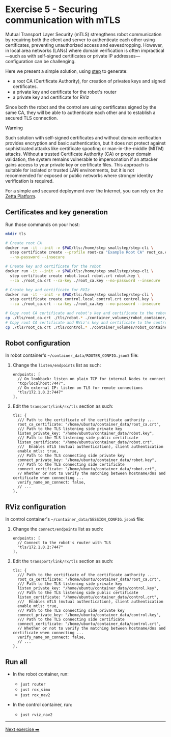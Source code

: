 # Exercise 5 - Securing communication with mTLS

Mutual Transport Layer Security (mTLS) strengthens robot communication by requiring both the client and server to authenticate each other using certificates, preventing unauthorized access and eavesdropping. However, in local area networks (LANs) where domain verification is often impractical—such as with self-signed certificates or private IP addresses—configuration can be challenging.

Here we present a simple solution, using [step](https://smallstep.com/docs/step-cli/basic-crypto-operations/) to generate:

* a root CA (Certificate Authority), for creation of privates keys and signed certificates.
* a private key and certificate for the robot's router
* a private key and certificate for RViz

Since both the robot and the control are using certificates signed by the same CA, they will be able to authenticate each other and to establish a secured TLS connection.

> [!Warning]
>
> Such solution with self-signed certificates and without domain verification provides encryption and basic authentication, but it does not protect against sophisticated attacks like certificate spoofing or man-in-the-middle (MITM) attacks. Without a trusted Certificate Authority (CA) or proper domain validation, the system remains vulnerable to impersonation if an attacker gains access to your private key or certificate files. This approach is suitable for isolated or trusted LAN environments, but it is not recommended for exposed or public networks where stronger identity verification is required.
>
> For a simple and secured deployment over the Internet, you can rely on the [Zetta Platform](https://www.zettascale.cloud/).

## Certificates and key generation

Run those commands on your host:

```bash
mkdir tls

# Create root CA
docker run -it --init -v $PWD/tls:/home/step smallstep/step-cli \
  step certificate create --profile root-ca "Example Root CA" root_ca.crt root_ca.key \
  --no-password --insecure

# Create key and certificate for the robot
docker run -it --init -v $PWD/tls:/home/step smallstep/step-cli \
  step certificate create robot.local robot.crt robot.key \
  --ca ./root_ca.crt --ca-key ./root_ca.key --no-password --insecure

# Create key and certificate for RVIz
docker run -it --init -v $PWD/tls:/home/step smallstep/step-cli \
  step certificate create control.local control.crt control.key \
  --ca ./root_ca.crt --ca-key ./root_ca.key --no-password --insecure

# Copy root CA certificate and robot's key and certificate to the robot container
cp ./tls/root_ca.crt ./tls/robot.* ./container_volumes/robot_container/
# Copy root CA certificate and RViz's key and certificate to the control container
cp ./tls/root_ca.crt ./tls/control.* ./container_volumes/robot_container/
```

## Robot configuration

In robot container's `~/container_data/ROUTER_CONFIG.json5` file:

1. Change the `listen/endpoints` list as such:

    ```json5
    endpoints: [
      // On lookback: listen on plain TCP for internal Nodes to connect
      "tcp/localhost:7447",
      // On external IP: listen on TLS for remote connections
      "tls/172.1.0.2:7447"
    ],
    ```

2. Edit the `transport/link/rx/tls` section as such:

    ```json5
    tls: {
      /// Path to the certificate of the certificate authority ...
      root_ca_certificate: "/home/ubuntu/container_data/root_ca.crt",
      /// Path to the TLS listening side private key
      listen_private_key: "/home/ubuntu/container_data/robot.key",
      /// Path to the TLS listening side public certificate
      listen_certificate: "/home/ubuntu/container_data/robot.crt",
      ///  Enables mTLS (mutual authentication), client authentication
      enable_mtls: true,
      /// Path to the TLS connecting side private key
      connect_private_key: "/home/ubuntu/container_data/robot.key",
      /// Path to the TLS connecting side certificate
      connect_certificate: "/home/ubuntu/container_data/robot.crt",
      // Whether or not to verify the matching between hostname/dns and certificate when connecting ...
      verify_name_on_connect: false,
      // ...
    },
    ```

## RViz configuration

In control container's `~/container_data/SESSION_CONFIG.json5` file:

1. Change the `connect/endpoints` list as such:

    ```json5
    endpoints: [
      // Connect to the robot's router with TLS
      "tls/172.1.0.2:7447"
    ],
    ```

2. Edit the `transport/link/rx/tls` section as such:

    ```json5
    tls: {
      /// Path to the certificate of the certificate authority ...
      root_ca_certificate: "/home/ubuntu/container_data/root_ca.crt",
      /// Path to the TLS listening side private key
      listen_private_key: "/home/ubuntu/container_data/control.key",
      /// Path to the TLS listening side public certificate
      listen_certificate: "/home/ubuntu/container_data/control.crt",
      ///  Enables mTLS (mutual authentication), client authentication
      enable_mtls: true,
      /// Path to the TLS connecting side private key
      connect_private_key: "/home/ubuntu/container_data/control.key",
      /// Path to the TLS connecting side certificate
      connect_certificate: "/home/ubuntu/container_data/control.crt",
      // Whether or not to verify the matching between hostname/dns and certificate when connecting ...
      verify_name_on_connect: false,
      // ...
    },
    ```

## Run all

* In the robot container, run:

  * `just router`
  * `just rox_simu`
  * `just rox_nav2`

* In the control container, run:

  * `just rviz_nav2`

---
[Next exercise ➡️](ex-6.md)
